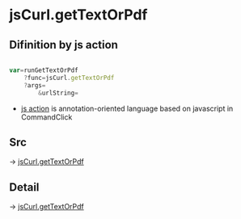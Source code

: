 # jsCurl.getTextOrPdf

## Difinition by js action

```js.js

var=runGetTextOrPdf
	?func=jsCurl.getTextOrPdf
	?args=
		&urlString=
```

- [js action]() is annotation-oriented language based on javascript in CommandClick

## Src

-> [jsCurl.getTextOrPdf](https://github.com/puutaro/CommandClick/blob/master/app/src/main/java/com/puutaro/commandclick/fragment_lib/terminal_fragment/js_interface/JsCurl.kt#L110)

## Detail

-> [jsCurl.getTextOrPdf](https://github.com/puutaro/CommandClick/blob/master/md/developer/js_interface/details/JsCurl/getTextOrPdf.md)
